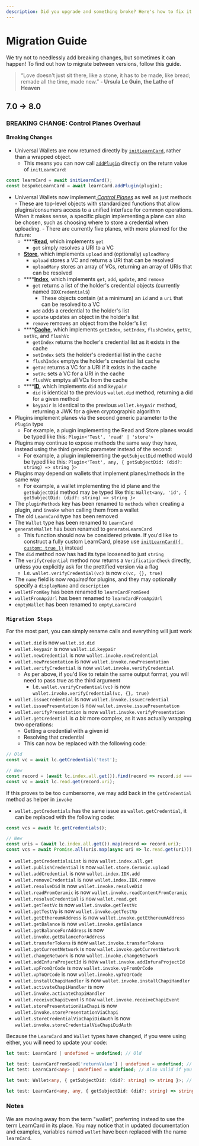```yaml
---
description: Did you upgrade and something broke? Here's how to fix it!
---
```


# Migration Guide

We try not to needlessly add breaking changes, but sometimes it can happen! To find out how to migrate between versions, follow this guide.

> “Love doesn't just sit there, like a stone, it has to be made, like bread; remade all the time, made new.” **- Ursula Le Guin, the Lathe of Heaven**

## 7.0 -> 8.0

### BREAKING CHANGE: Control Planes Overhaul

#### Breaking Changes

* Universal Wallets are now returned directly by [`initLearnCard`](construction/initlearncard.md), rather than a wrapped object.
  * This means you can now call [`addPlugin`](plugins/adding-plugins.md) directly on the return value of `initLearnCard`:

```typescript
const learnCard = await initLearnCard();
const bespokeLearnCard = await learnCard.addPlugin(plugin);
```

* Universal Wallets now implement[ _Control Planes_](control-planes/) as well as just methods - These are top-level objects with standardized functions that allow plugins/consumers access to a unified interface for common operations. When it makes sense, a specific plugin implementing a plane can also be chosen, such as choosing where to store a credential when uploading. - There are currently five planes, with more planned for the future:&#x20;
  * ****[**Read**](control-planes/read.md), which implements `get`&#x20;
    * `get` simply resolves a URI to a VC
  * &#x20;[**Store**](control-planes/store.md), which implements `upload` and (optionally) `uploadMany`&#x20;
    * `upload` stores a VC and returns a URI that can be resolved&#x20;
    * `uploadMany` stores an array of VCs, returning an array of URIs that can be resolved&#x20;
  * ****[**Index**](control-planes/index.md), which implements `get`, `add`, `update`, and `remove`&#x20;
    * `get` returns a list of the holder's credential objects (currently named `IDXCredential`s)&#x20;
      * These objects contain (at a minimum) an `id` and a `uri` that can be resolved to a VC&#x20;
    * `add` adds a credential to the holder's list&#x20;
    * `update` updates an object in the holder's list&#x20;
    * `remove` removes an object from the holder's list&#x20;
  * ****[**Cache**](control-planes/cache.md), which implements `getIndex`, `setIndex`, `flushIndex`, `getVc`, `setVc`, and `flushVc`&#x20;
    * `getIndex` returns the hodler's credential list as it exists in the cache&#x20;
    * `setIndex` sets the holder's credential list in the cache&#x20;
    * `flushIndex` emptys the holder's credential list cache&#x20;
    * `getVc` returns a VC for a URI if it exists in the cache&#x20;
    * `setVc` sets a VC for a URI in the cache&#x20;
    * `flushVc` emptys all VCs from the cache&#x20;
  * ****[**ID**](control-planes/id.md)**,** which implements `did` and `keypair`&#x20;
    * `did` is identical to the previous `wallet.did` method, returning a did for a given method&#x20;
    * `keypair` is identical to the previous `wallet.keypair` method, returning a JWK for a given cryptographic algorithm&#x20;
* Plugins implement planes via the second generic parameter to the `Plugin` type&#x20;
  * For example, a plugin implementing the Read and Store planes would be typed like this: `Plugin<'Test', 'read' | 'store'>`&#x20;
* Plugins may continue to expose methods the same way they have, instead using the third generic parameter instead of the second:&#x20;
  * For example, a plugin implementing the `getSubjectDid` method would be typed like this: `Plugin<'Test', any, { getSubjectDid: (did?: string) => string }>`&#x20;
* Plugins may depend on wallets that implement planes/methods in the same way&#x20;
  * For example, a wallet implementing the id plane and the `getSubjectDid` method may be typed like this: `Wallet<any, 'id', { getSubjectDid: (did?: string) => string }>`
* The `pluginMethods` key has been renamed to `methods` when creating a plugin, and `invoke` when calling them from a wallet
* The old `LearnCard` type has been removed
* The `Wallet` type has been renamed to `LearnCard`
* `generateWallet` has been renamed to `generateLearnCard`
  * This function should now be considered private. If you'd like to construct a fully custom LearnCard, please use [`initLearnCard({ custom: true })`](construction/) instead
* The `did` method now has had its type loosened to just `string`
* The `verifyCredential` method now returns a `VerificationCheck` directly, unless you explicitly ask for the prettified version via a flag
  * I.e. `wallet.verifyCredential(vc)` is now `c(vc, {}, true)`
* The `name` field is now _required_ for plugins, and they may optionally specify a `displayName` and `description`
* `walletFromKey` has been renamed to `learnCardFromSeed`
* `walletFromApiUrl` has been renamed to `learnCardFromApiUrl`
* `emptyWallet` has been renamed to `emptyLearnCard`

### `Migration Steps`

For the most part, you can simply rename calls and everything will just work

* `wallet.did` is now `wallet.id.did`
* `wallet.keypair` is now `wallet.id.keypair`
* `wallet.newCredential` is now `wallet.invoke.newCredential`
* `wallet.newPresentation` is now `wallet.invoke.newPresentation`
* `wallet.verifyCredential` is now `wallet.invoke.verifyCredential`
  * As per above, if you'd like to retain the same output format, you will need to pass true as the third argument
    * I.e. `wallet.verifyCredential(vc)` is now `wallet.invoke.verifyCredential(vc, {}, true)`
* `wallet.issueCredential` is now `wallet.invoke.issueCredential`
* `wallet.issuePresentation` is now `wallet.invoke.issuePresentation`
* `wallet.verifyPresentation` is now `wallet.invoke.verifyPresentation`
* `wallet.getCredential` is _a bit_ more complex, as it was actually wrapping two operations:
  * Getting a credential with a given id
  * Resolving that credential
  * This can now be replaced with the following code:

```typescript
// Old
const vc = await lc.getCredential('test');

// New
const record = (await lc.index.all.get()).find(record => record.id === 'test');
const vc = await lc.read.get(record.uri);
```

If this proves to be too cumbersome, we may add back in the `getCredential` method as helper in `invoke`

* `wallet.getCredentials` has the same issue as `wallet.getCredential`, it can be replaced with the following code:

```typescript
const vcs = await lc.getCredentials();

// New
const uris = (await lc.index.all.get()).map(record => record.uri);
const vcs = await Promise.all(uris.map(async uri => lc.read.get(uri)));
```

* `wallet.getCredentialsList` is now `wallet.index.all.get`
* `wallet.publishCredential` is now `wallet.store.Ceramic.upload`
* `wallet.addCredential` is now `wallet.index.IDX.add`
* `wallet.removeCredential` is now `wallet.index.IDX.remove`
* `wallet.resolveDid` is now `wallet.invoke.resolveDid`
* `wallet.readFromCeramic` is now `wallet.invoke.readContentFromCeramic`
* `wallet.resolveCredential` is now `wallet.read.get`
* `wallet.getTestVc` is now `wallet.invoke.getTestVc`
* `wallet.getTestVp` is now `wallet.invoke.getTestVp`
* `wallet.getEthereumAddress` is now `wallet.invoke.getEthereumAddress`
* `wallet.getBalance` is now `wallet.invoke.getBalance`
* `wallet.getBalanceForAddress` is now `wallet.invoke.getBalanceForAddress`
* `wallet.transferTokens` is now `wallet.invoke.transferTokens`
* `wallet.getCurrentNetwork` is now `wallet.invoke.getCurrentNetwork`
* `wallet.changeNetwork` is now `wallet.invoke.changeNetwork`
* `wallet.addInfuraProjectId` is now `wallet.invoke.addInfuraProjectId`
* `wallet.vpFromQrCode` is now `wallet.invoke.vpFromQrCode`
* `wallet.vpToQrCode` is now `wallet.invoke.vpToQrCode`
* `wallet.installChapiHandler` is now `wallet.invoke.installChapiHandler`
* `wallet.activateChapiHandler` is now `wallet.invoke.activateChapiHandler`
* `wallet.receiveChapiEvent` is now `wallet.invoke.receiveChapiEvent`
* `wallet.storePresentationViaChapi` is now `wallet.invoke.storePresentationViaChapi`
* `wallet.storeCredentialViaChapiDidAuth` is now `wallet.invoke.storeCredentialViaChapiDidAuth`

Because the `LearnCard` and `Wallet` types have changed, if you were using either, you will need to update your code:

```typescript
let test: LearnCard | undefined = undefined; // Old

let test: LearnCardFromSeed['returnValue'] | undefined = undefined; // New
let test: LearnCard<any> | undefined = undefined; // Also valid if you don't know which instantiation function will be used

let test: Wallet<any, { getSubjectDid: (did?: string) => string }>; // Old

let test: LearnCard<any, any, { getSubjectDid: (did?: string) => string }>; // New
```

### Notes

We are moving away from the term "wallet", preferring instead to use the term LearnCard in its place. You may notice that in updated documentation and examples, variables named `wallet` have been replaced with the name `learnCard`.

